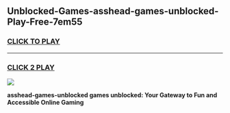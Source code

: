 
## Unblocked-Games-asshead-games-unblocked-Play-Free-7em55
<h3>
<a href="https://premium76.site?title=asshead-games-unblocked&ref=10A">CLICK TO PLAY</a></h3>
<hr>

<h3>
<a href="https://premium76.site?title=asshead-games-unblocked&ref=10A">CLICK 2 PLAY</a>
  
</h3>

<a href="https://premium76.site?title=asshead-games-unblocked&ref=10A"><img src="https://clearcache.store/games.png"></a>


**asshead-games-unblocked games unblocked: Your Gateway to Fun and Accessible Online Gaming**
